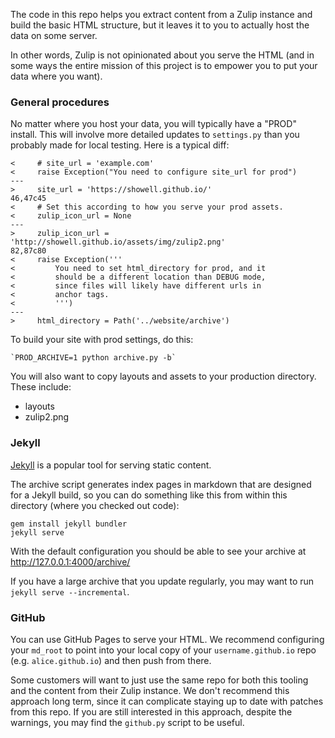 The code in this repo helps you extract content from a Zulip
instance and build the basic HTML structure, but it leaves it
to you to actually host the data on some server.

In other words, Zulip is not opinionated about you serve
the HTML (and in some ways the entire mission of this project
is to empower you to put your data where you want).

### General procedures

No matter where you host your data, you will typically
have a "PROD" install.  This will involve more detailed
updates to `settings.py` than you probably made for local
testing.  Here is a typical diff:

~~~
<     # site_url = 'example.com'
<     raise Exception("You need to configure site_url for prod")
---
>     site_url = 'https://showell.github.io/'
46,47c45
<     # Set this according to how you serve your prod assets.
<     zulip_icon_url = None
---
>     zulip_icon_url = 'http://showell.github.io/assets/img/zulip2.png'
82,87c80
<     raise Exception('''
<         You need to set html_directory for prod, and it
<         should be a different location than DEBUG mode,
<         since files will likely have different urls in
<         anchor tags.
<         ''')
---
>     html_directory = Path('../website/archive')
~~~


To build your site with prod settings, do this:

    `PROD_ARCHIVE=1 python archive.py -b`

You will also want to copy layouts and assets to your production
directory.  These include:

* layouts
* zulip2.png

### Jekyll

[Jekyll](https://jekyllrb.com/) is a popular tool for
serving static content.

The archive script generates index pages in markdown that are
designed for a Jekyll build, so you can do something like this
from within this directory (where you checked out code):

```
gem install jekyll bundler
jekyll serve
```

With the default configuration you should be able to see
your archive at http://127.0.0.1:4000/archive/

If you have a large archive that you update regularly,
you may want to run `jekyll serve --incremental`.

### GitHub

You can use GitHub Pages to serve your HTML.  We recommend
configuring your `md_root` to point into your local copy of
your `username.github.io` repo (e.g. `alice.github.io`) and
then push from there.

Some customers will want to just use the same repo for both
this tooling and the content from their Zulip instance.  We
don't recommend this approach long term, since it can complicate
staying up to date with patches from this repo.  If you are
still interested in this approach, despite the warnings, you
may find the `github.py` script to be useful.
